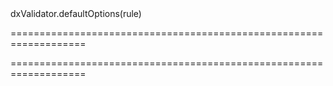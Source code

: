 <!--id-->dxValidator.defaultOptions(rule)<!--/id-->
===================================================================
<!--hidden--><!--/hidden-->
===================================================================


